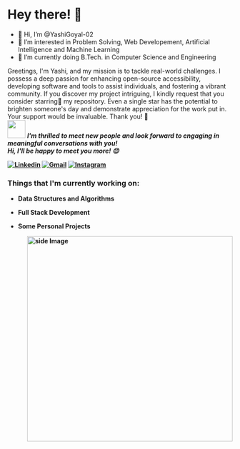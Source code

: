 
<!-- Greeting -->
# Hey there! :wave:
- 👋 Hi, I’m @YashiGoyal-02
- 👀 I’m interested in Problem Solving, Web Developement, Artificial Intelligence and Machine Learning
- 🌱 I’m currently doing B.Tech. in Computer Science and Engineering
<!--Introduction -->
Greetings, I'm Yashi, and my mission is to tackle real-world challenges. I possess a deep passion for enhancing open-source accessibility, developing software and tools to assist individuals, and fostering a vibrant community. If you discover my project intriguing, I kindly request that you consider starring:star2: my repository. Even a single star has the potential to brighten someone's day and demonstrate appreciation for the work put in. Your support would be invaluable. Thank you! :pray:
<br>
<img src="https://media.giphy.com/media/LnQjpWaON8nhr21vNW/giphy.gif" width="40"> <em><b>I'm thrilled to meet new people and look forward to engaging in meaningful conversations with you!<br><b>Hi, I'll be happy to meet you more!</b> :blush:</em>

<!-- Your badges -->

[![Linkedin](https://img.shields.io/badge/-YashiGoyal-02-blue?style=flat&logo=Linkedin&logoColor=white)](https://www.linkedin.com/in/yashigoyal)
[![Gmail](https://img.shields.io/badge/-yashigoyal02-c14438?style=flat&logo=Gmail&logoColor=white)](mailto:yashigoyal02@gmail.com)
[![Instagram](https://img.shields.io/badge/-_yashi_0702-c13584?style=flat&labelColor=c13584&logo=instagram&logoColor=white)](https://www.instagram.com/_yashi_0702/)


<!-- Profile View Count and GitStats -->
<!--![](https://komarev.com/ghpvc/?username=keshav-06&style=flat)
[![Github](https://img.shields.io/badge/-Keshav-black?style=flat&labelColor=black&logo=github&logoColor=white)](https://gitstats.me/keshav-06) -->


<!-- current status -->
### Things that I'm currently working on: 
* Data Structures and Algorithms 
* Full Stack Development 
* Some Personal Projects 

   <!-- gif Image -->
<img src="https://github.com/JoykishanSharma/JoykishanSharma/blob/master/life_balance.gif" alt="side Image" align="right" width="460" height="auto" />

<!---
keshav-06/keshav-06 is a ✨ special ✨ repository because its `README.md` (this file) appears on your GitHub profile.
You can click the Preview link to take a look at your changes.
--->
